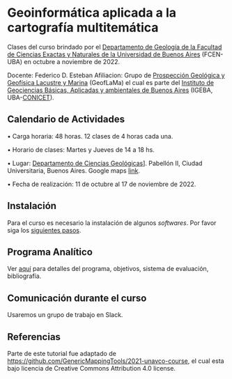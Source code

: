 # Geoinformática aplicada a la cartografía multitemática

Clases del curso brindado por el [Departamento de Geología de la Facultad de Ciencias Exactas y Naturales de la Universidad de Buenos Aires](http://www.gl.fcen.uba.ar/) (FCEN-UBA) en octubre a noviembre de 2022.

Docente: Federico D. Esteban
Afiliacion: Grupo de [Prospección Geológica y Geofísica Lacustre y Marina](https://www.geoflama.ar/) (GeofLaMa) el cual es parte del [Instituto de Geociencias Básicas, Aplicadas y ambientales de Buenos Aires](http://igeba.gl.fcen.uba.ar/) (IGEBA, UBA-[CONICET](https://www.conicet.gov.ar/)).


## Calendario de Actividades

• Carga horaria: 48 horas. 12 clases de 4 horas cada una.

• Horario de clases: Martes y Jueves de 14 a 18 hs. 

• Lugar: [Departamento de Ciencias Geológicas]([url]([http://www.gl.fcen.uba.ar/))]. Pabellón II, Ciudad Universitaria, Buenos Aires. Google maps [link](https://goo.gl/maps/hWZKoahv8Bz7nfDu9).

• Fecha de realización: 11 de octubre al 17 de noviembre de 2022.


## Instalación

Para el curso es necesario la instalación de algunos *softwares*. Por favor siga los [siguientes pasos](https://github.com/Esteban82/FCEN-2022/blob/main/Instalacion.MD).

## Programa Analítico

Ver [aquí](https://github.com/Esteban82/FCEN-2022/blob/main/Programa.md) para detalles del programa, objetivos, sistema de evaluación, bibliografía.


## Comunicación durante el curso

Usaremos un grupo de trabajo en Slack.

## Referencias

Parte de este tutorial fue adaptado de https://github.com/GenericMappingTools/2021-unavco-course, el cual esta bajo licencia de Creative Commons Attribution 4.0 license.

